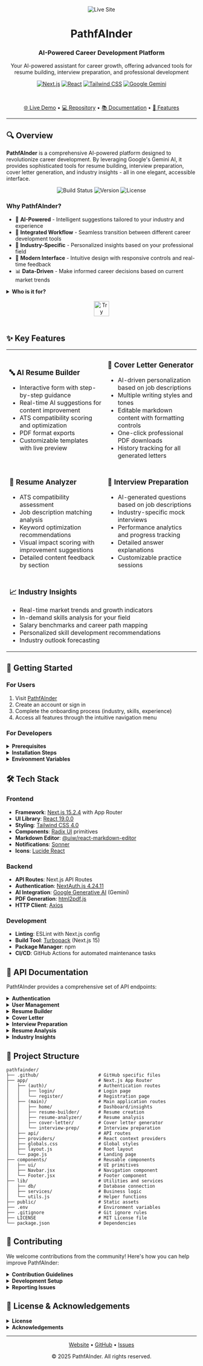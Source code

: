 <div align="center">
  <img src="https://img.shields.io/badge/LIVE-pathfainder.vercel.app-6A0DAD?style=for-the-badge" alt="Live Site" />
  
  # PathfAInder

  ### AI-Powered Career Development Platform
  
<p>Your AI-powered assistant for career growth, offering advanced tools for resume building, interview preparation, and professional development</p>
  
  [![Next.js](https://img.shields.io/badge/Next.js-15.2.4-black?style=flat-square&logo=next.js&logoColor=white)](https://nextjs.org/)
  [![React](https://img.shields.io/badge/React-19.0.0-61DAFB?style=flat-square&logo=react&logoColor=black)](https://react.dev/)
  [![Tailwind CSS](https://img.shields.io/badge/Tailwind_CSS-4.0-38B2AC?style=flat-square&logo=tailwind-css&logoColor=white)](https://tailwindcss.com/)
  [![Google Gemini](https://img.shields.io/badge/AI-Google_Gemini-4285F4?style=flat-square&logo=google&logoColor=white)](https://cloud.google.com/vertex-ai)
  
  <br/>
  
  [🌐 Live Demo](https://pathfainder.vercel.app/) • 
  [💻 Repository](https://github.com/shibam-pandit/pathfainder) • 
  [📚 Documentation](#documentation) • 
  [🚀 Features](#-key-features)
</div>

---

## 🔍 Overview

**PathfAInder** is a comprehensive AI-powered platform designed to revolutionize career development. By leveraging Google's Gemini AI, it provides sophisticated tools for resume building, interview preparation, cover letter generation, and industry insights - all in one elegant, accessible interface.

<div align="center">
  <img src="https://img.shields.io/badge/Build-Passing-success?style=for-the-badge" alt="Build Status"/>
  <img src="https://img.shields.io/badge/Version-1.0.0-blue?style=for-the-badge" alt="Version"/>
  <img src="https://img.shields.io/badge/License-MIT-yellow?style=for-the-badge" alt="License"/>
</div>

### Why PathfAInder?

- 🧠 **AI-Powered** - Intelligent suggestions tailored to your industry and experience
- 🔄 **Integrated Workflow** - Seamless transition between different career development tools
- 💼 **Industry-Specific** - Personalized insights based on your professional field
- 🚀 **Modern Interface** - Intuitive design with responsive controls and real-time feedback
- 📊 **Data-Driven** - Make informed career decisions based on current market trends

<details>
<summary><strong>Who is it for?</strong></summary>
<br>
PathfAInder serves professionals at all career stages:

- **Professionals** - Craft standout application materials and prepare effectively for interviews
- **Career Changers** - Understand skill gaps and industry requirements for new roles
- **Experienced Workers** - Stay current with industry trends and enhance career growth strategies
- **New Graduates** - Build professional materials and gain insights into your chosen field
</details>

<div align="center">
  <br/>
  <a href="https://pathfainder.vercel.app/">
    <img src="https://img.shields.io/badge/Try_PathfAInder_Today-6A0DAD?style=for-the-badge&logo=react&logoColor=white" alt="Try PathfAInder" height="40"/>
  </a>
  <br/><br/>
</div>

## ✨ Key Features

<table>
  <tr>
    <td>
      <h3>🔤 AI Resume Builder</h3>
      <ul>
        <li>Interactive form with step-by-step guidance</li>
        <li>Real-time AI suggestions for content improvement</li>
        <li>ATS compatibility scoring and optimization</li>
        <li>PDF format exports</li>
        <li>Customizable templates with live preview</li>
      </ul>
    </td>
    <td>
      <h3>📝 Cover Letter Generator</h3>
      <ul>
        <li>AI-driven personalization based on job descriptions</li>
        <li>Multiple writing styles and tones</li>
        <li>Editable markdown content with formatting controls</li>
        <li>One-click professional PDF downloads</li>
        <li>History tracking for all generated letters</li>
      </ul>
    </td>
  </tr>
  <tr>
    <td>
      <h3>🎯 Resume Analyzer</h3>
      <ul>
        <li>ATS compatibility assessment</li>
        <li>Job description matching analysis</li>
        <li>Keyword optimization recommendations</li>
        <li>Visual impact scoring with improvement suggestions</li>
        <li>Detailed content feedback by section</li>
      </ul>
    </td>
    <td>
      <h3>🧠 Interview Preparation</h3>
      <ul>
        <li>AI-generated questions based on job descriptions</li>
        <li>Industry-specific mock interviews</li>
        <li>Performance analytics and progress tracking</li>
        <li>Detailed answer explanations</li>
        <li>Customizable practice sessions</li>
      </ul>
    </td>
  </tr>
  <tr>
    <td colspan="2">
      <h3>📈 Industry Insights</h3>
      <ul>
        <li>Real-time market trends and growth indicators</li>
        <li>In-demand skills analysis for your field</li>
        <li>Salary benchmarks and career path mapping</li>
        <li>Personalized skill development recommendations</li>
        <li>Industry outlook forecasting</li>
      </ul>
    </td>
  </tr>
</table>

## 🚀 Getting Started

### For Users

1. Visit [PathfAInder](https://pathfainder.vercel.app/)
2. Create an account or sign in
3. Complete the onboarding process (industry, skills, experience)
4. Access all features through the intuitive navigation menu

### For Developers

<details>
<summary><strong>Prerequisites</strong></summary>
<br>

- Node.js 18.0 or higher
- npm or yarn package manager
- Google AI API key (for Gemini integration)
- NextAuth secret (for authentication)
</details>

<details>
<summary><strong>Installation Steps</strong></summary>
<br>

```bash
# Clone the repository
git clone https://github.com/shibam-pandit/pathfainder.git

# Navigate to project directory
cd pathfainder

# Install dependencies
npm install

# Set up environment variables
cp .env.example .env.local

# Start development server
npm run dev
```

Visit `http://localhost:3000` to see the application running locally.
</details>

<details>
<summary><strong>Environment Variables</strong></summary>
<br>

Create a `.env.local` file in the root directory with the following variables:

```env
# Database Configuration
POSTGRES_URL="postgresql://username:password@host:port/database?sslmode=require"

# NextAuth Configuration
NEXTAUTH_URL="http://localhost:3000"
NEXTAUTH_SECRET="your-nextauth-secret-here"

# Google AI API Configuration
GEMINI_API_KEY="your-google-ai-api-key"

# Scheduled Jobs Configuration
CRON_SECRET="your-secret-key-for-scheduled-cleanup-tasks"

# OAuth Providers (optional)
GOOGLE_CLIENT_ID="your-google-client-id"
GOOGLE_CLIENT_SECRET="your-google-client-secret"
GITHUB_CLIENT_ID="your-github-client-id"
GITHUB_CLIENT_SECRET="your-github-client-secret"
```

> Note: The `CRON_SECRET` is used by the GitHub Actions workflow for authenticating requests to the automated cleanup endpoint.
</details>

## 🛠️ Tech Stack

### Frontend
- **Framework**: [Next.js 15.2.4](https://nextjs.org/) with App Router
- **UI Library**: [React 19.0.0](https://react.dev/)
- **Styling**: [Tailwind CSS 4.0](https://tailwindcss.com/)
- **Components**: [Radix UI](https://www.radix-ui.com/) primitives
- **Markdown Editor**: [@uiw/react-markdown-editor](https://uiwjs.github.io/react-markdown-editor/)
- **Notifications**: [Sonner](https://sonner.emilkowal.ski/)
- **Icons**: [Lucide React](https://lucide.dev/)

### Backend
- **API Routes**: Next.js API Routes
- **Authentication**: [NextAuth.js 4.24.11](https://next-auth.js.org/)
- **AI Integration**: [Google Generative AI](https://ai.google.dev/) (Gemini)
- **PDF Generation**: [html2pdf.js](https://ekoopmans.github.io/html2pdf.js/)
- **HTTP Client**: [Axios](https://axios-http.com/)

### Development
- **Linting**: ESLint with Next.js config
- **Build Tool**: [Turbopack](https://turbo.build/pack) (Next.js 15)
- **Package Manager**: npm
- **CI/CD**: GitHub Actions for automated maintenance tasks

## 📡 API Documentation

PathfAInder provides a comprehensive set of API endpoints:

<details>
<summary><strong>Authentication</strong></summary>
<br>

```
GET/POST /api/auth/[...nextauth]  # NextAuth.js authentication handlers
```
</details>

<details>
<summary><strong>User Management</strong></summary>
<br>

```
GET  /api/users/onboarding-status  # Check user onboarding status
PUT  /api/users/onboarding-update  # Update user onboarding information
```
</details>

<details>
<summary><strong>Resume Builder</strong></summary>
<br>

```
GET/POST  /api/resume-builder            # Create or retrieve resume data
POST      /api/resume-builder/aiImprovedText  # Get AI suggestions for text
POST      /api/resume-builder/atsAnalysis     # Analyze resume for ATS compatibility
POST      /api/resume-builder/downloadPdf     # Generate and download PDF
POST      /api/resume-builder/saveMarkdown    # Save resume in markdown format
```
</details>

<details>
<summary><strong>Cover Letter</strong></summary>
<br>

```
POST  /api/cover-letter              # Generate a new cover letter
GET   /api/cover-letter/getHistory   # Get user's cover letter history
PUT   /api/cover-letter/updateContent  # Update existing cover letter
GET   /api/cleanup                   # Automated cover letter cleanup (triggered by GitHub Actions)
```

> Note: Cover letters are automatically deleted after 10 days via GitHub Actions scheduled workflow to maintain privacy and storage efficiency.
</details>

<details>
<summary><strong>Interview Preparation</strong></summary>
<br>

```
POST  /api/interview-prep/getQuestions  # Generate interview questions
POST  /api/interview-prep/submitQuiz    # Submit quiz answers
GET   /api/interview-prep/getHistory    # Get quiz history and performance
```
</details>

<details>
<summary><strong>Resume Analysis</strong></summary>
<br>

```
POST  /api/resume-analyze  # Analyze uploaded resume against job description
```
</details>

<details>
<summary><strong>Industry Insights</strong></summary>
<br>

```
GET  /api/industry-insights  # Get industry trends and data
```
</details>

## 📂 Project Structure

```
pathfainder/
├── .github/                      # GitHub specific files
├── app/                          # Next.js App Router
│   ├── (auth)/                   # Authentication routes
│   │   ├── login/                # Login page
│   │   └── register/             # Registration page
│   ├── (main)/                   # Main application routes
│   │   ├── home/                 # Dashboard/insights
│   │   ├── resume-builder/       # Resume creation
│   │   ├── resume-analyzer/      # Resume analysis
│   │   ├── cover-letter/         # Cover letter generator
│   │   └── interview-prep/       # Interview preparation
│   ├── api/                      # API routes
│   ├── providers/                # React context providers
│   ├── globals.css               # Global styles
│   ├── layout.js                 # Root layout
│   └── page.js                   # Landing page
├── components/                   # Reusable components
│   ├── ui/                       # UI primitives
│   ├── Navbar.jsx                # Navigation component
│   └── Footer.jsx                # Footer component
├── lib/                          # Utilities and services
│   ├── db/                       # Database connection
│   ├── services/                 # Business logic
│   └── utils.js                  # Helper functions
├── public/                       # Static assets
├── .env                          # Environment variables
├── .gitignore                    # Git ignore rules
├── LICENSE                       # MIT License file
└── package.json                  # Dependencies
```

## 🤝 Contributing

We welcome contributions from the community! Here's how you can help improve PathfAInder:

<details>
<summary><strong>Contribution Guidelines</strong></summary>
<br>

1. **Fork the repository**
2. **Create a feature branch**:
   ```bash
   git checkout -b feature/amazing-feature
   ```
3. **Make your changes**
4. **Run tests to ensure quality**:
   ```bash
   npm run test
   ```
5. **Commit your changes**:
   ```bash
   git commit -m 'Add amazing feature'
   ```
6. **Push to your branch**:
   ```bash
   git push origin feature/amazing-feature
   ```
7. **Open a Pull Request**

### Code Style

- Follow the existing code style
- Write clear commit messages
- Add appropriate tests for new features
- Update documentation as needed
</details>

<details>
<summary><strong>Development Setup</strong></summary>
<br>

For local development:

```bash
# Install dependencies
npm install

# Run in development mode
npm run dev

# Run linting
npm run lint

# Build for production
npm run build
```
</details>

<details>
<summary><strong>Reporting Issues</strong></summary>
<br>

If you find a bug or have a feature request:

1. Check if the issue already exists in the [Issues](https://github.com/shibam-pandit/pathfainder/issues) section
2. If not, create a new issue with a descriptive title and detailed information
3. Include steps to reproduce, expected behavior, and actual behavior
4. Add relevant screenshots if applicable
</details>

## 📄 License & Acknowledgements

<details>
<summary><strong>License</strong></summary>
<br>

This project is licensed under the MIT License - see the [LICENSE](LICENSE) file for details.

```
MIT License

Copyright (c) 2025 PathfAInder

Permission is hereby granted, free of charge, to any person obtaining a copy
of this software and associated documentation files (the "Software"), to deal
in the Software without restriction, including without limitation the rights
to use, copy, modify, merge, publish, distribute, sublicense, and/or sell
copies of the Software, and to permit persons to whom the Software is
furnished to do so, subject to the following conditions:

The above copyright notice and this permission notice shall be included in all
copies or substantial portions of the Software.

THE SOFTWARE IS PROVIDED "AS IS", WITHOUT WARRANTY OF ANY KIND, EXPRESS OR
IMPLIED.
```
</details>

<details>
<summary><strong>Acknowledgements</strong></summary>
<br>

- [Google Gemini AI](https://ai.google.dev/) for powering the intelligent features
- [Next.js](https://nextjs.org/) and [Vercel](https://vercel.com/) for the development framework and hosting
- [Tailwind CSS](https://tailwindcss.com/) for the UI styling system
- [Radix UI](https://www.radix-ui.com/) for accessible UI components
- All open source contributors who have helped improve this project
</details>

---

<div align="center">
  <p>
    <a href="https://pathfainder.vercel.app/">Website</a> •
    <a href="https://github.com/shibam-pandit/pathfainder">GitHub</a> •
    <a href="https://github.com/shibam-pandit/pathfainder/issues">Issues</a>
  </p>
  <p>© 2025 PathfAInder. All rights reserved.</p>
</div>
